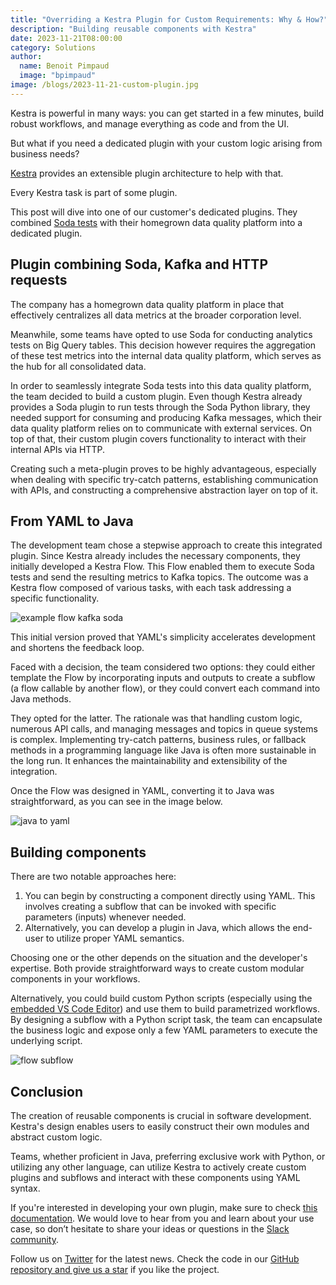 ```yaml
---
title: "Overriding a Kestra Plugin for Custom Requirements: Why & How?"
description: "Building reusable components with Kestra"
date: 2023-11-21T08:00:00
category: Solutions
author:
  name: Benoit Pimpaud
  image: "bpimpaud"
image: /blogs/2023-11-21-custom-plugin.jpg
---
```


Kestra is powerful in many ways: you can get started in a few minutes, build robust workflows, and manage everything as code and from the UI.

But what if you need a dedicated plugin with your custom logic arising from business needs?

[Kestra](https://github.com/kestra-io/kestra) provides an extensible plugin architecture to help with that.

Every Kestra task is part of some plugin.

This post will dive into one of our customer's dedicated plugins. They combined [Soda tests](https://www.soda.io/) with their homegrown data quality platform into a dedicated plugin.

## Plugin combining Soda, Kafka and HTTP requests

The company has a homegrown data quality platform in place that effectively centralizes all data metrics at the broader corporation level.

Meanwhile, some teams have opted to use Soda for conducting analytics tests on Big Query tables. This decision however requires the aggregation of these test metrics into the internal data quality platform, which serves as the hub for all consolidated data. 

In order to seamlessly integrate Soda tests into this data quality platform, the team decided to build a custom plugin. Even though Kestra already provides a Soda plugin to run tests through the Soda Python library, they needed support for consuming and producing Kafka messages, which their data quality platform relies on to communicate with external services. On top of that, their custom plugin covers functionality to interact with their internal APIs via HTTP.


Creating such a meta-plugin proves to be highly advantageous, especially when dealing with specific try-catch patterns, establishing communication with APIs, and constructing a comprehensive abstraction layer on top of it.


## From YAML to Java

The development team chose a stepwise approach to create this integrated plugin. Since Kestra already includes the necessary components, they initially developed a Kestra Flow. This Flow enabled them to execute Soda tests and send the resulting metrics to Kafka topics. The outcome was a Kestra flow composed of various tasks, with each task addressing a specific functionality.

![example flow kafka soda](/blogs/2023-11-21-custom-plugin/soda_kafka.jpg)

This initial version proved that YAML's simplicity accelerates development and shortens the feedback loop.

Faced with a decision, the team considered two options: they could either template the Flow by incorporating inputs and outputs to create a subflow (a flow callable by another flow), or they could convert each command into Java methods.

They opted for the latter. The rationale was that handling custom logic, numerous API calls, and managing messages and topics in queue systems is complex. Implementing try-catch patterns, business rules, or fallback methods in a programming language like Java is often more sustainable in the long run. It enhances the maintainability and extensibility of the integration.

Once the Flow was designed in YAML, converting it to Java was straightforward, as you can see in the image below.

![java to yaml](/blogs/2023-11-21-custom-plugin/java_to_yaml.png)

## Building components 

There are two notable approaches here:

1. You can begin by constructing a component directly using YAML. This involves creating a subflow that can be invoked with specific parameters (inputs) whenever needed.
2. Alternatively, you can develop a plugin in Java, which allows the end-user to utilize proper YAML semantics.

Choosing one or the other depends on the situation and the developer's expertise. Both provide straightforward ways to create custom modular components in your workflows.

Alternatively, you could build custom Python scripts (especially using the [embedded VS Code Editor](https://kestra.io/docs/developer-guide/namespace-files)) and use them to build parametrized workflows. By designing a subflow with a Python script task, the team can encapsulate the business logic and expose only a few YAML parameters to execute the underlying script.

![flow subflow](/blogs/2023-11-21-custom-plugin/flow_subflow.jpg)

## Conclusion

The creation of reusable components is crucial in software development. Kestra's design enables users to easily construct their own modules and abstract custom logic.

Teams, whether proficient in Java, preferring exclusive work with Python, or utilizing any other language, can utilize Kestra to actively create custom plugins and subflows and interact with these components using YAML syntax.

If you're interested in developing your own plugin, make sure to check [this documentation](https://kestra.io/docs/plugin-developer-guide). We would love to hear from you and learn about your use case, so don’t hesitate to share your ideas or questions in the [Slack community](http://kestra.io/slack).

Follow us on [Twitter](https://twitter.com/kestra_io) for the latest news. Check the code in our [GitHub repository and give us a star](https://github.com/kestra-io/kestra) if you like the project.